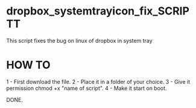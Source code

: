 # dropbox_systemtrayicon_fix_SCRIPTT
This script fixes the bug on linux of dropbox in system tray


# HOW TO

1 - First download the file.
2 - Place it in a folder of your choice.
3 - Give it permission chmod +x "name of script".
4 - Make it start on boot.

DONE.
